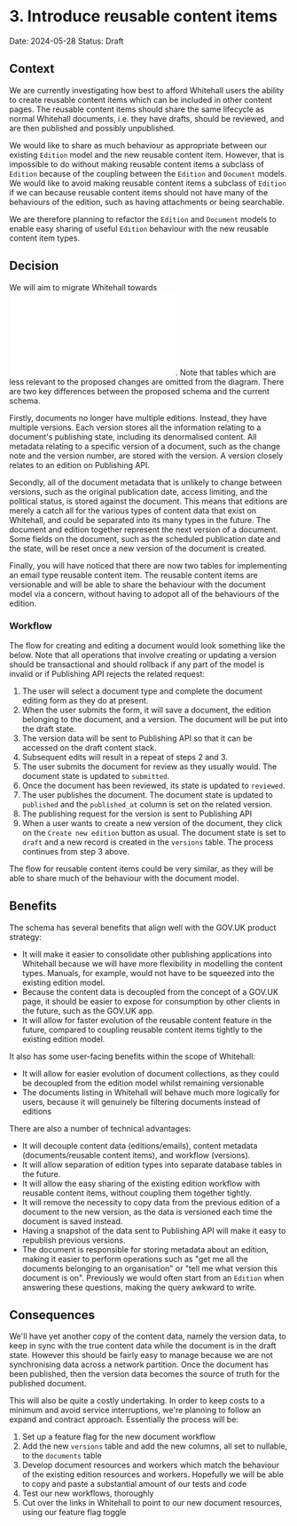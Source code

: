 # 3. Introduce reusable content items

Date: 2024-05-28
Status: Draft

## Context

We are currently investigating how best to afford Whitehall users the ability to create reusable content items which can be included in other content pages. The reusable content items should share the same lifecycle as normal Whitehall documents, i.e. they have drafts, should be reviewed, and are then published and possibly unpublished.

We would like to share as much behaviour as appropriate between our existing `Edition` model and the new reusable content item. However, that is impossible to do without making reusable content items a subclass of `Edition` because of the coupling between the `Edition` and `Document` models. We would like to avoid making reusable content items a subclass of `Edition` if we can because reusable content items should not have many of the behaviours of the edition, such as having attachments or being searchable.

We are therefore planning to refactor the `Edition` and `Document` models to enable easy sharing of useful `Edition` behaviour with the new reusable content item types.

## Decision

We will aim to migrate Whitehall towards ![a data schema like this](0003-introduce-reusable-content-items/editions.mmd). Note that tables which are less relevant to the proposed changes are omitted from the diagram. There are two key differences between the proposed schema and the current schema.

Firstly, documents no longer have multiple editions. Instead, they have multiple versions. Each version stores all the information relating to a document's publishing state, including its denormalised content. All metadata relating to a specific version of a document, such as the change note and the version number, are stored with the version. A version closely relates to an edition on Publishing API.

Secondly, all of the document metadata that is unlikely to change between versions, such as the original publication date, access limiting, and the political status, is stored against the document. This means that editions are merely a catch all for the various types of content data that exist on Whitehall, and could be separated into its many types in the future. The document and edition together represent the next version of a document. Some fields on the document, such as the scheduled publication date and the state, will be reset once a new version of the document is created.

Finally, you will have noticed that there are now two tables for implementing an email type reusable content item. The reusable content items are versionable and will be able to share the behaviour with the document model via a concern, without having to adopot all of the behaviours of the edition.

### Workflow

The flow for creating and editing a document would look something like the below. Note that all operations that involve creating or updating a version should be transactional and should rollback if any part of the model is invalid or if Publishing API rejects the related request:

[//]: # (TODO: Turn the list below into a sequence diagram)

1. The user will select a document type and complete the document editing form as they do at present.
2. When the user submits the form, it will save a document, the edition belonging to the document, and a version. The document will be put into the draft state.
3. The version data will be sent to Publishing API so that it can be accessed on the draft content stack.
4. Subsequent edits will result in a repeat of steps 2 and 3.
5. The user submits the document for review as they usually would. The document state is updated to `submitted`.
6. Once the document has been reviewed, its state is updated to `reviewed`.
7. The user publishes the document. The document state is updated to `published` and the `published_at` column is set on the related version.
8. The publishing request for the version is sent to Publishing API
9. When a user wants to create a new version of the document, they click on the `Create new edition` button as usual. The document state is set to `draft` and a new record is created in the `versions` table. The process continues from step 3 above.

The flow for reusable content items could be very similar, as they will be able to share much of the behaviour with the document model.

## Benefits

The schema has several benefits that align well with the GOV.UK product strategy:

- It will make it easier to consolidate other publishing applications into Whitehall because we will have more flexibility in modelling the content types. Manuals, for example, would not have to be squeezed into the existing edition model.
- Because the content data is decoupled from the concept of a GOV.UK page, it should be easier to expose for consumption by other clients in the future, such as the GOV.UK app.
- It will allow for faster evolution of the reusable content feature in the future, compared to coupling reusable content items tightly to the existing edition model.

It also has some user-facing benefits within the scope of Whitehall:

- It will allow for easier evolution of document collections, as they could be decoupled from the edition model whilst remaining versionable
- The documents listing in Whitehall will behave much more logically for users, because it will genuinely be filtering documents instead of editions

There are also a number of technical advantages:

- It will decouple content data (editions/emails), content metadata (documents/reusable content items), and workflow (versions). 
- It will allow separation of edition types into separate database tables in the future.
- It will allow the easy sharing of the existing edition workflow with reusable content items, without coupling them together tightly.
- It will remove the necessity to copy data from the previous edition of a document to the new version, as the data is versioned each time the document is saved instead.
- Having a snapshot of the data sent to Publishing API will make it easy to republish previous versions.
- The document is responsible for storing metadata about an edition, making it easier to perform operations such as "get me all the documents belonging to an organisation" or "tell me what version this document is on". Previously we would often start from an `Edition` when answering these questions, making the query awkward to write.

## Consequences

We'll have yet another copy of the content data, namely the version data, to keep in sync with the true content data while the document is in the draft state. However this should be fairly easy to manage because we are not synchronising data across a network partition. Once the document has been published, then the version data becomes the source of truth for the published document.

This will also be quite a costly undertaking. In order to keep costs to a minimum and avoid service interruptions, we're planning to follow an expand and contract approach. Essentially the process will be:

1. Set up a feature flag for the new document workflow
2. Add the new `versions` table and add the new columns, all set to nullable, to the `documents` table
3. Develop document resources and workers which match the behaviour of the existing edition resources and workers. Hopefully we will be able to copy and paste a substantial amount of our tests and code
4. Test our new workflows, thoroughly
5. Cut over the links in Whitehall to point to our new document resources, using our feature flag toggle

